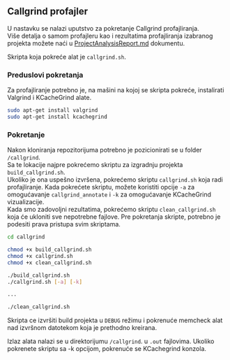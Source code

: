 ## Callgrind profajler

U nastavku se nalazi uputstvo za pokretanje Callgrind profajliranja.  
Više detalja o samom profajleru kao i rezultatima profajliranja izabranog projekta možete naći u [ProjectAnalysisReport.md](../ProjectAnalysisReport.md) dokumentu.

Skripta koja pokreće alat je `callgrind.sh`.

### Preduslovi pokretanja
Za profajliranje potrebno je, na mašini na kojoj se skripta pokreće, instalirati Valgrind i KCacheGrind alate.  

```bash
sudo apt-get install valgrind
sudo apt-get install kcachegrind
```
### Pokretanje
Nakon kloniranja repozitorijuma potrebno je pozicionirati se u folder `/callgrind`.  
Sa te lokacije najpre pokrećemo skriptu za izgradnju projekta `build_callgrind.sh`.   
Ukoliko je ona uspešno izvršena, pokrećemo skriptu `callgrind.sh` koja radi profajliranje. Kada pokrećete skriptu, možete koristiti opcije `-a` za omogućavanje `callgrind_annotate` i `-k` za omogućavanje KCacheGrind vizualizacije.  
Kada smo zadovoljni rezultatima, pokrećemo skriptu `clean_callgrind.sh` koja će ukloniti sve nepotrebne fajlove.
Pre pokretanja skripte, potrebno je podesiti prava pristupa svim skriptama.

```bash
cd callgrind

chmod +x build_callgrind.sh
chmod +x callgrind.sh
chmod +x clean_callgrind.sh

./build_callgrind.sh
./callgrind.sh [-a] [-k]

...

./clean_callgrind.sh
```
Skripta ce izvršiti build projekta u `DEBUG` režimu i pokrenuće memcheck alat nad izvršnom datotekom koja je prethodno kreirana. 

Izlaz alata nalazi se u direktorijumu `/callgrind`. u  `.out` fajlovima.
Ukoliko pokrenete skriptu sa -k opcijom, pokrenuće se KCachegrind konzola.
